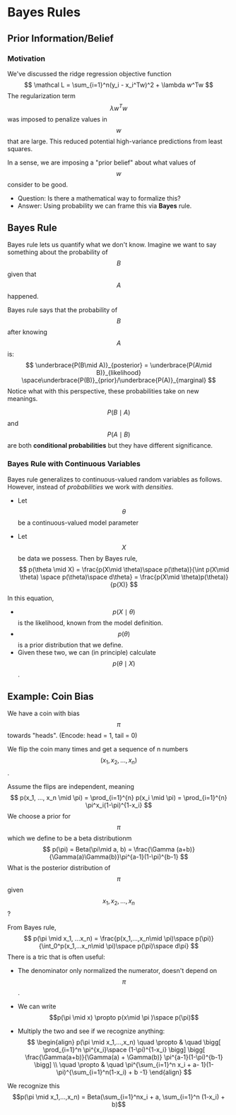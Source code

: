 # Bayes Rules

## Prior Information/Belief

### Motivation

We've discussed the ridge regression objective function
$$
\mathcal L = \sum_{i=1}^n(y_i - x_i^Tw)^2 + \lambda w^Tw
$$
The regularization term $$\lambda w^Tw$$ was imposed to penalize values in $$w$$ that are large. This reduced potential high-variance predictions from least squares.



In a sense, we are imposing a "prior belief" about what values of $$w$$ consider to be good.

- Question: Is there a mathematical way to formalize this?
- Answer: Using probability we can frame this via **Bayes** rule.



## Bayes Rule

Bayes rule lets us quantify what we don't know. Imagine we want to say something about the probability of $$B$$ given that $$A$$ happened.



Bayes rule says that the probability of $$B$$ after knowing $$A$$ is:
$$
\underbrace{P(B\mid A)}_{posterior} = 
\underbrace{P(A\mid B)}_{likelihood} \space\underbrace{P(B)}_{prior}/\underbrace{P(A)}_{marginal}
$$
Notice what with this perspective, these probabilities take on new meanings.

$$P(B\mid A)$$ and $$P(A\mid B)$$ are both **conditional probabilities** but they have different significance.

### Bayes Rule with Continuous Variables

Bayes rule generalizes to continuous-valued random variables as follows. However, instead of *probabilities* we work with *densities*.

- Let $$\theta$$ be a continuous-valued model parameter

- Let $$X$$ be data we possess. Then by Bayes rule,
  $$
  p(\theta \mid X)  =
  \frac{p(X\mid \theta)\space p(\theta)}{\int p(X\mid \theta) \space p(\theta)\space d\theta} = 
  \frac{p(X\mid \theta)p(\theta)}{p(X)}
  $$

In this equation,

- $$p(X\mid \theta)$$ is the likelihood, known from the model definition.
- $$p(\theta)$$ is a prior distribution that we define.
- Given these two, we can (in principle) calculate $$p(\theta \mid X)$$.



## Example: Coin Bias

We have a coin with bias $$\pi$$ towards "heads". (Encode: head = 1, tail = 0)

We flip the coin many times and get a sequence of n numbers $$(x_1, x_2, …, x_n)$$.

Assume the flips are independent, meaning
$$
p(x_1, ..., x_n \mid \pi) = \prod_{i=1}^{n} p(x_i \mid \pi)
= \prod_{i=1}^{n} \pi^x_i(1-\pi)^{1-x_i}
$$
We choose a prior for $$\pi$$ which we define to be a beta distributionm
$$
p(\pi) = Beta(\pi\mid a, b) = \frac{\Gamma (a+b)}{\Gamma(a)\Gamma(b)}\pi^{a-1}(1-\pi)^{b-1}
$$
What is the posterior distribution of $$\pi$$ given $$x_1, x_2, …, x_n$$?



From Bayes rule, 
$$
p(\pi \mid x_1, ...x_n) 
= \frac{p(x_1,...,x_n\mid \pi)\space p(\pi)}{\int_0^p(x_1,...x_n\mid \pi)\space p(\pi)\space d\pi}
$$
There is a tric that is often useful:

- The denominator only normalized the numerator, doesn't depend on $$\pi$$.

- We can write $$p(\pi \mid x) \propto p(x\mid \pi )\space p(\pi)$$

- Multiply the two and see if we recognize anything:
  $$
  \begin{align}
  p(\pi \mid x_1,...,x_n) 
  \quad \propto & \quad 
  \bigg[ \prod_{i=1}^n \pi^{x_i}\space (1-\pi)^{1-x_i} \bigg]
  \bigg[ \frac{\Gamma(a+b)}{\Gamma(a) + \Gamma(b)} \pi^{a-1}(1-\pi)^{b-1} \bigg] \\
  \quad \propto & \quad
  \pi^{\sum_{i=1}^n x_i + a- 1}(1-\pi)^{\sum_{i=1}^n(1-x_i) + b -1}
  \end{align}
  $$

We recognize this $$p(\pi \mid x_1,…,x_n) = Beta(\sum_{i=1}^nx_i + a, \sum_{i=1}^n (1-x_i) + b)$$







































